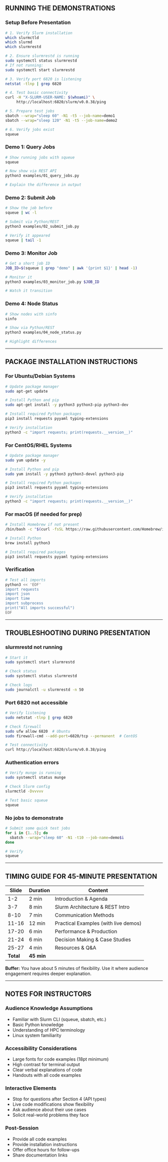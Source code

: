 ## RUNNING THE DEMONSTRATIONS

### Setup Before Presentation

```bash
# 1. Verify Slurm installation
which slurmctld
which slurmd
which slurmrestd

# 2. Ensure slurmrestd is running
sudo systemctl status slurmrestd
# If not running:
sudo systemctl start slurmrestd

# 3. Verify port 6820 is listening
netstat -tlnp | grep 6820

# 4. Test basic connectivity
curl -H "X-SLURM-USER-NAME: $(whoami)" \
     http://localhost:6820/slurm/v0.0.38/ping

# 5. Prepare test jobs
sbatch --wrap="sleep 60" -N1 -t5 --job-name=demo1
sbatch --wrap="sleep 120" -N1 -t5 --job-name=demo2

# 6. Verify jobs exist
squeue
```

### Demo 1: Query Jobs
```bash
# Show running jobs with squeue
squeue

# Now show via REST API
python3 examples/01_query_jobs.py

# Explain the difference in output
```

### Demo 2: Submit Job
```bash
# Show the job before
squeue | wc -l

# Submit via Python/REST
python3 examples/02_submit_job.py

# Verify it appeared
squeue | tail -1
```

### Demo 3: Monitor Job
```bash
# Get a short job ID
JOB_ID=$(squeue | grep "demo" | awk '{print $1}' | head -1)

# Monitor it
python3 examples/03_monitor_job.py $JOB_ID

# Watch it transition
```

### Demo 4: Node Status
```bash
# Show nodes with sinfo
sinfo

# Show via Python/REST
python3 examples/04_node_status.py

# Highlight differences
```

---

## PACKAGE INSTALLATION INSTRUCTIONS

### For Ubuntu/Debian Systems

```bash
# Update package manager
sudo apt-get update

# Install Python and pip
sudo apt-get install -y python3 python3-pip python3-dev

# Install required Python packages
pip3 install requests pyyaml typing-extensions

# Verify installation
python3 -c "import requests; print(requests.__version__)"
```

### For CentOS/RHEL Systems

```bash
# Update package manager
sudo yum update -y

# Install Python and pip
sudo yum install -y python3 python3-devel python3-pip

# Install required Python packages
pip3 install requests pyyaml typing-extensions

# Verify installation
python3 -c "import requests; print(requests.__version__)"
```

### For macOS (if needed for prep)

```bash
# Install Homebrew if not present
/bin/bash -c "$(curl -fsSL https://raw.githubusercontent.com/Homebrew/install/HEAD/install.sh)"

# Install Python
brew install python3

# Install required packages
pip3 install requests pyyaml typing-extensions
```

### Verification

```bash
# Test all imports
python3 << 'EOF'
import requests
import json
import time
import subprocess
print("All imports successful")
EOF
```

---

## TROUBLESHOOTING DURING PRESENTATION

### slurmrestd not running
```bash
# Start it
sudo systemctl start slurmrestd

# Check status
sudo systemctl status slurmrestd

# Check logs
sudo journalctl -u slurmrestd -n 50
```

### Port 6820 not accessible
```bash
# Verify listening
sudo netstat -tlnp | grep 6820

# Check firewall
sudo ufw allow 6820  # Ubuntu
sudo firewall-cmd --add-port=6820/tcp --permanent  # CentOS

# Test connectivity
curl http://localhost:6820/slurm/v0.0.38/ping
```

### Authentication errors
```bash
# Verify munge is running
sudo systemctl status munge

# Check Slurm config
slurmctld -Dvvvvv

# Test basic squeue
squeue
```

### No jobs to demonstrate
```bash
# Submit some quick test jobs
for i in {1..5}; do
  sbatch --wrap="sleep 60" -N1 -t10 --job-name=demo$i
done

# Verify
squeue
```

---

## TIMING GUIDE FOR 45-MINUTE PRESENTATION

| Slide | Duration | Content |
|-------|----------|---------|
| 1-2 | 2 min | Introduction & Agenda |
| 3-7 | 8 min | Slurm Architecture & REST Intro |
| 8-10 | 7 min | Communication Methods |
| 11-16 | 12 min | Practical Examples (with live demos) |
| 17-20 | 6 min | Performance & Production |
| 21-24 | 6 min | Decision Making & Case Studies |
| 25-27 | 4 min | Resources & Q&A |
| **Total** | **45 min** | |

**Buffer:** You have about 5 minutes of flexibility. Use it where audience engagement requires deeper explanation.

---

## NOTES FOR INSTRUCTORS

### Audience Knowledge Assumptions
- Familiar with Slurm CLI (squeue, sbatch, etc.)
- Basic Python knowledge
- Understanding of HPC terminology
- Linux system familiarity

### Accessibility Considerations
- Large fonts for code examples (18pt minimum)
- High contrast for terminal output
- Clear verbal explanations of code
- Handouts with all code examples

### Interactive Elements
- Stop for questions after Section 4 (API types)
- Live code modifications show flexibility
- Ask audience about their use cases
- Solicit real-world problems they face

### Post-Session
- Provide all code examples
- Provide installation instructions
- Offer office hours for follow-ups
- Share documentation links
